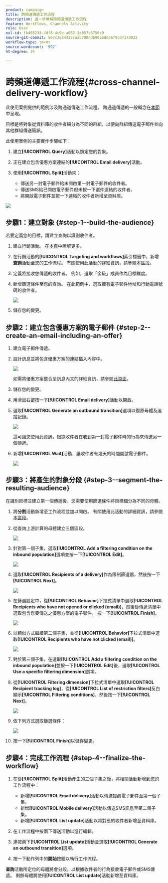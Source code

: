 ```yaml
---
product: campaign
title: 跨頻道傳遞工作流程
description: 進一步瞭解跨頻道傳遞工作流程
feature: Workflows, Channels Activity
role: User
exl-id: fb498233-4df8-4c9e-a082-3e657c6756c9
source-git-commit: 567c2e84433caab708ddb9026dda6f9cb717d032
workflow-type: tm+mt
source-wordcount: '592'
ht-degree: 3%

---
```


# 跨頻道傳遞工作流程{#cross-channel-delivery-workflow}

此使用案例提供的範例涉及跨通道傳送工作流程。 跨通道傳遞的一般概念在[本節](cross-channel-deliveries.md)中呈現。

目標是將對象從資料庫的收件者細分為不同的群組，以便向群組傳送電子郵件並向其他群組傳送簡訊。

此使用案例的主要實作步驟如下：

1. 建立&#x200B;**[!UICONTROL Query]**&#x200B;活動以鎖定您的對象。
1. 正在建立包含優惠方案連結的&#x200B;**[!UICONTROL Email delivery]**&#x200B;活動。
1. 使用&#x200B;**[!UICONTROL Split]**&#x200B;活動來：

   * 傳送另一封電子郵件給未開啟第一封電子郵件的收件者。
   * 傳送SMS給已開啟電子郵件但未按一下選件連結的收件者。
   * 將開啟電子郵件並按一下連結的收件者新增至資料庫。

![](assets/wkf_cross-channel_7.png)

## 步驟1：建立對象 {#step-1--build-the-audience}

若要定義您的目標，請建立查詢以識別收件者。

1. 建立行銷活動。 在[本頁](../campaigns/marketing-campaign-create.md)中瞭解更多。
1. 在行銷活動的&#x200B;**[!UICONTROL Targeting and workflows]**&#x200B;索引標籤中，新增&#x200B;**查詢**&#x200B;活動至您的工作流程。 有關使用此活動的詳細資訊，請參閱[本區段](query.md)。
1. 定義將接收您傳遞的收件者。 例如，選取「金級」成員作為目標維度。
1. 新增篩選條件至您的查詢。 在此範例中，選取擁有電子郵件地址和行動電話號碼的收件者。

   ![](assets/wkf_cross-channel_3.png)

1. 儲存您的變更。

## 步驟2：建立包含優惠方案的電子郵件 {#step-2--create-an-email-including-an-offer}

1. 建立電子郵件傳遞。
1. 設計訊息並將包含優惠方案的連結插入內容中。

   ![](assets/wkf_cross-channel_1.png)

   如需將優惠方案整合至訊息內文的詳細資訊，請參閱[此頁面](../../v8/send/email.md)。

1. 儲存您的變更。
1. 用滑鼠右鍵按一下&#x200B;**[!UICONTROL Email delivery]**&#x200B;活動以開啟。
1. 選取&#x200B;**[!UICONTROL Generate an outbound transition]**&#x200B;選項以復原母體及追蹤記錄。

   ![](assets/wkf_cross-channel_2.png)

   這可讓您使用此資訊，根據收件者在收到第一封電子郵件時的行為來傳送另一個傳遞。

1. 新增&#x200B;**[!UICONTROL Wait]**&#x200B;活動，讓收件者有幾天的時間開啟電子郵件。

   ![](assets/wkf_cross-channel_4.png)

## 步驟3：將產生的對象分段 {#step-3--segment-the-resulting-audience}

在識別目標並建立第一個傳遞後，您需要使用篩選條件將目標細分為不同的母體。

1. 將&#x200B;**分割**&#x200B;活動新增至工作流程並加以開啟。 有關使用此活動的詳細資訊，請參閱[本區段](split.md)。
1. 從查詢上游計算的母體建立三個區段。

   ![](assets/wkf_cross-channel_6.png)

1. 針對第一個子集，選取&#x200B;**[!UICONTROL Add a filtering condition on the inbound population]**&#x200B;選項並按一下&#x200B;**[!UICONTROL Edit]**。

   ![](assets/wkf_cross-channel_8.png)

1. 選取&#x200B;**[!UICONTROL Recipients of a delivery]**&#x200B;作為限制篩選器，然後按一下&#x200B;**[!UICONTROL Next]**。

   ![](assets/wkf_cross-channel_9.png)

1. 在篩選設定中，從&#x200B;**[!UICONTROL Behavior]**&#x200B;下拉式清單中選取&#x200B;**[!UICONTROL Recipients who have not opened or clicked (email)]**，然後從傳遞清單中選取包含您要傳送之優惠方案的電子郵件。 按一下&#x200B;**[!UICONTROL Finish]**。

   ![](assets/wkf_cross-channel_10.png)

1. 以類似方式繼續第二個子集，並從&#x200B;**[!UICONTROL Behavior]**&#x200B;下拉式清單中選取&#x200B;**[!UICONTROL Recipients who have not clicked (email)]**。

   ![](assets/wkf_cross-channel_11.png)

1. 對於第三個子集，在選取&#x200B;**[!UICONTROL Add a filtering condition on the inbound population]**&#x200B;並按一下&#x200B;**[!UICONTROL Edit]**&#x200B;後，選取&#x200B;**[!UICONTROL Use a specific filtering dimension]**&#x200B;選項。
1. 從&#x200B;**[!UICONTROL Filtering dimension]**&#x200B;下拉式清單中選取&#x200B;**[!UICONTROL Recipient tracking log]**，從&#x200B;**[!UICONTROL List of restriction filters]**&#x200B;反白顯示&#x200B;**[!UICONTROL Filtering conditions]**，然後按一下&#x200B;**[!UICONTROL Next]**。

   ![](assets/wkf_cross-channel_12.png)

1. 依下列方式選取篩選條件：

   ![](assets/wkf_cross-channel_13.png)

1. 按一下&#x200B;**[!UICONTROL Finish]**&#x200B;以儲存變更。

## 步驟4：完成工作流程 {#step-4--finalize-the-workflow}

1. 在從&#x200B;**[!UICONTROL Split]**&#x200B;活動產生的三個子集之後，將相關活動新增到您的工作流程中：

   * 新增&#x200B;**[!UICONTROL Email delivery]**&#x200B;活動以傳送提醒電子郵件至第一個子集。
   * 新增&#x200B;**[!UICONTROL Mobile delivery]**&#x200B;活動以傳送SMS訊息至第二個子集。
   * 新增&#x200B;**[!UICONTROL List update]**&#x200B;活動以將對應的收件者新增至資料庫。

1. 在工作流程中按兩下傳送活動以進行編輯。
1. 連按兩下&#x200B;**[!UICONTROL List update]**&#x200B;活動並選取&#x200B;**[!UICONTROL Generate an outbound transition]**&#x200B;選項。
1. 按一下動作列中的&#x200B;**開始**&#x200B;按鈕以執行工作流程。

**查詢**&#x200B;活動所定位的母體將會分段，以根據收件者的行為接收電子郵件或SMS傳遞。 剩餘母體將使用&#x200B;**[!UICONTROL List update]**&#x200B;活動新增至資料庫。
